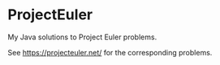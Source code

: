 # ProjectEuler
My Java solutions to Project Euler problems.

See https://projecteuler.net/ for the corresponding problems.
